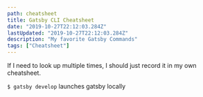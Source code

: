 ```yaml
---
path: cheatsheet
title: Gatsby CLI Cheatsheet
date: "2019-10-27T22:12:03.284Z"
lastUpdated: "2019-10-27T22:12:03.284Z"
description: "My favorite Gatsby Commands"
tags: ["Cheatsheet"]
---
```


If I need to look up multiple times, I should just record it in my own cheatsheet.

`$ gatsby develop` launches gatsby locally

